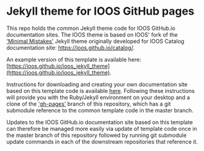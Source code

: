 # Jekyll theme for IOOS GitHub pages

This repo holds the common Jekyll theme code for IOOS GitHub.io documentation sites.  The IOOS theme is based on IOOS'
fork of the ['Minimal Mistakes'](https://github.com/mmistakes/minimal-mistakes)
Jekyll theme originally developed for IOOS Catalog documentation site: https://ioos.github.io/catalog/.

An example version of this template is available here: [https://ioos.github.io/ioos_jekyll_theme](https://ioos.github.io/ioos_jekyll_theme).  

Instructions for downloading and creating your own documentation site based on this template code is available
[here](https://ioos.github.io/ioos_jekyll_theme/pages/jekyll/).  Following these instructions will provide you with
the Ruby/Jekyll environment on your desktop and a clone of the ['gh-pages'](https://github.com/ioos/ioos_jekyll_theme/tree/gh-pages)
branch of this repository, which has a git submodule reference to the common template code in the master branch.

Updates to the IOOS GitHub.io documentation site based on this template can therefore be managed more easily via update
of template code once in the master branch of this repository followed by running git submodule update commands in each
of the downstream repositories that reference it.   
